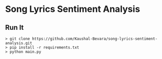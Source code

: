 # Song Lyrics Sentiment Analysis

## Run It

```console
> git clone https://github.com/Kaushal-Bevara/song-lyrics-sentiment-analysis.git
> pip install -r requirements.txt
> python main.py
```